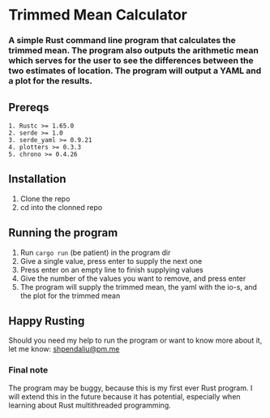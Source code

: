 # Trimmed Mean Calculator 

### A simple Rust command line program that calculates the trimmed mean. The program also outputs the arithmetic mean which serves for the user to see the differences between the two estimates of location. The program will output a YAML and a plot for the results.

##  Prereqs
    1. Rustc >= 1.65.0
    2. serde >= 1.0
    3. serde_yaml >= 0.9.21
    4. plotters >= 0.3.3
    5. chrono >= 0.4.26

## Installation
1. Clone the repo
2. cd into the clonned repo

## Running the program
1. Run ```cargo run``` (be patient) in the program dir
2. Give a single value, press enter to supply the next one
3. Press enter on an empty line to finish supplying values
4. Give the number of the values you want to remove, and press enter
5. The program will supply the trimmed mean, the yaml with the io-s, and the plot for the trimmed mean

## Happy Rusting
Should you need my help to run the program or want to know more about it, let me know: shpendaliu@pm.me

### Final note
The program may be buggy, because this is my first ever Rust program. I will extend this in the future because it has potential, especially when learning about Rust multithreaded programming.